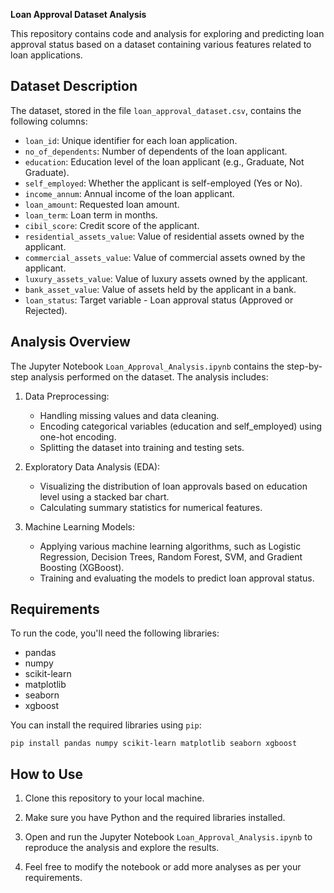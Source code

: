 **Loan Approval Dataset Analysis**

This repository contains code and analysis for exploring and predicting loan approval status based on a dataset containing various features related to loan applications.

## Dataset Description

The dataset, stored in the file `loan_approval_dataset.csv`, contains the following columns:

- `loan_id`: Unique identifier for each loan application.
- `no_of_dependents`: Number of dependents of the loan applicant.
- `education`: Education level of the loan applicant (e.g., Graduate, Not Graduate).
- `self_employed`: Whether the applicant is self-employed (Yes or No).
- `income_annum`: Annual income of the loan applicant.
- `loan_amount`: Requested loan amount.
- `loan_term`: Loan term in months.
- `cibil_score`: Credit score of the applicant.
- `residential_assets_value`: Value of residential assets owned by the applicant.
- `commercial_assets_value`: Value of commercial assets owned by the applicant.
- `luxury_assets_value`: Value of luxury assets owned by the applicant.
- `bank_asset_value`: Value of assets held by the applicant in a bank.
- `loan_status`: Target variable - Loan approval status (Approved or Rejected).

## Analysis Overview

The Jupyter Notebook `Loan_Approval_Analysis.ipynb` contains the step-by-step analysis performed on the dataset. The analysis includes:

1. Data Preprocessing:
   - Handling missing values and data cleaning.
   - Encoding categorical variables (education and self_employed) using one-hot encoding.
   - Splitting the dataset into training and testing sets.

2. Exploratory Data Analysis (EDA):
   - Visualizing the distribution of loan approvals based on education level using a stacked bar chart.
   - Calculating summary statistics for numerical features.

3. Machine Learning Models:
   - Applying various machine learning algorithms, such as Logistic Regression, Decision Trees, Random Forest, SVM, and Gradient Boosting (XGBoost).
   - Training and evaluating the models to predict loan approval status.

## Requirements

To run the code, you'll need the following libraries:

- pandas
- numpy
- scikit-learn
- matplotlib
- seaborn
- xgboost

You can install the required libraries using `pip`:

```
pip install pandas numpy scikit-learn matplotlib seaborn xgboost
```

## How to Use

1. Clone this repository to your local machine.

2. Make sure you have Python and the required libraries installed.

3. Open and run the Jupyter Notebook `Loan_Approval_Analysis.ipynb` to reproduce the analysis and explore the results.

4. Feel free to modify the notebook or add more analyses as per your requirements.


